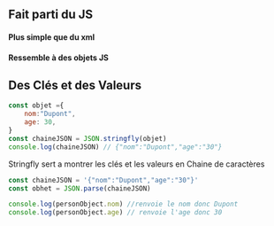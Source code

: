 ## Fait parti du JS 
#### Plus simple que du xml
#### Ressemble à des objets JS
## Des Clés et des Valeurs
```js
const objet ={
    nom:"Dupont",
    age: 30,
}
const chaineJSON = JSON.stringfly(objet)
console.log(chaineJSON) // {"nom":"Dupont","age":"30"}
```
Stringfly sert a montrer les clés et les valeurs en Chaine de caractères

```js
const chaineJSON = '{"nom":"Dupont","age":"30"}'
const obhet = JSON.parse(chaineJSON)

console.log(personObject.nom) //renvoie le nom donc Dupont 
console.log(personObject.age) // renvoie l'age donc 30
```